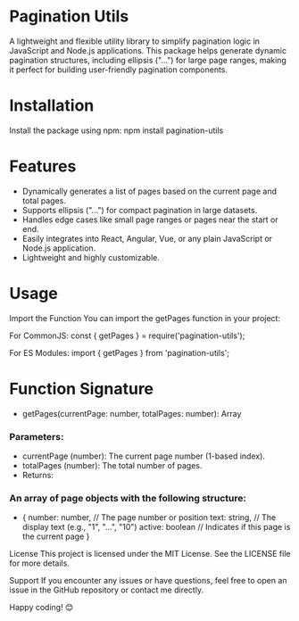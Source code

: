 # Pagination Utils
A lightweight and flexible utility library to simplify pagination logic in JavaScript and Node.js applications. This package helps generate dynamic pagination structures, including ellipsis ("...") for large page ranges, making it perfect for building user-friendly pagination components.

# Installation
Install the package using npm:
    npm install pagination-utils

# Features
* Dynamically generates a list of pages based on the current page and total pages.
* Supports ellipsis ("...") for compact pagination in large datasets.
* Handles edge cases like small page ranges or pages near the start or end.
* Easily integrates into React, Angular, Vue, or any plain JavaScript or Node.js application.
* Lightweight and highly customizable.


# Usage
Import the Function
You can import the getPages function in your project:

For CommonJS:
const { getPages } = require('pagination-utils');

For ES Modules:
import { getPages } from 'pagination-utils';


# Function Signature

* getPages(currentPage: number, totalPages: number): Array<Page>
### Parameters:
* currentPage (number): The current page number (1-based index).
* totalPages (number): The total number of pages.
* Returns:

### An array of page objects with the following structure:

* {
  number: number,  // The page number or position
  text: string,    // The display text (e.g., "1", "...", "10")
  active: boolean  // Indicates if this page is the current page
}

License
This project is licensed under the MIT License. See the LICENSE file for more details.

Support
If you encounter any issues or have questions, feel free to open an issue in the GitHub repository or contact me directly.

Happy coding! 😊